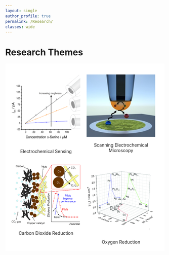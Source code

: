 ```yaml
---
layout: single
author_profile: true
permalink: /Research/
classes: wide
---
```


<p>
</p>

Research Themes
====================

<style>

.grid-container {
  display: grid;
  grid-template-columns: 49% 49%;
  background-color: #ffffff;
  padding: 10px;
}
.grid-item {
  background-color: #ffffff;
  border: 0px solid #ffffff;
  padding: 10px;
  text-align: center;
}

</style>

<p align="justify">
<div class="grid-container">
  <div class="grid-item">
	<div class="container">
	  <p><a href="/Research/Electrochemical_Sensing"><img src="/images/publications/2018JES_SQ.png" alt="Electrochemical Sensing" style="width:400px;"></a></p>
	  <div class="centered">Electrochemical Sensing</div>
	</div>
  </div>
  <div class="grid-item">
	<div class="container">
	  <p><a href="/Research/Scanning_Electrochemical_Microscopy"><img src="/images/publications/2017CHEMECHEM.jpg" alt="Scanning Electrochemical Microscopy" style="width:400px;"></a></p>
	  <div class="centered">Scanning Electrochemical Microscopy</div>
	</div>
  </div>
  <!--<div class="grid-item">
	<div class="container">
	  <p><a href="/Research/Corrosion"><img src="/images/publications/2017JES_CORR_SQ.png" alt="Corrosion" height="400" width="400"></a></p>
	  <div class="centered">Corrosion</div>
	</div>
  </div>-->
  <div class="grid-item">
	<div class="container">
	  <p><a href="/Research/Carbon_Dioxide_Reduction"><img src="/images_posts/2020-01-29/Graphical-Abstract.png" alt="Carbon Dioxide Reduction"></a></p>
	  <div class="centered">Carbon Dioxide Reduction</div>
	</div>
  </div>
  <div class="grid-item">
	<div class="container">
	  <p><a href="/Research/Oxygen_Reduction"><img src="/images/publications/2016PHYSCHEMCHEMPHYS_SQ.png" alt="Oxygen Reduction" ></a></p>
	  <div class="centered">Oxygen Reduction</div>
	</div>
  </div>
  <!--<div class="grid-item">
	<div class="container">
	  <p><a href="/Research/Kinetics_and_Digital_Simulation"><img src="/images/publications/2017CHEMECHEM_ECL_SQ.png"></a></p>
	  <div class="centered">Kinetics and Digital Simulation</div>
	</div>
  </div>  -->
</div>
</p>